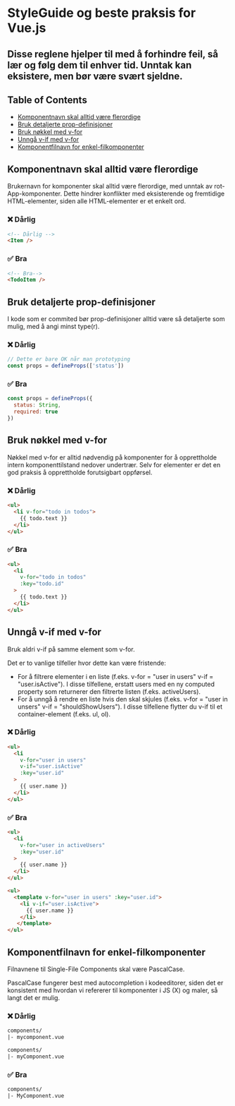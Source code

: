 # StyleGuide og beste praksis for Vue.js

## Disse reglene hjelper til med å forhindre feil, så lær og følg dem til enhver tid. Unntak kan eksistere, men bør være svært sjeldne.

## Table of Contents

- [Komponentnavn skal alltid være flerordige](#Komponentnavn-skal-alltid-være-flerordige)
- [Bruk detaljerte prop-definisjoner](#Bruk-detaljerte-prop-definisjoner)
- [Bruk nøkkel med v-for](#Bruk-nøkkel-med-v-for)
- [Unngå v-if med v-for](#Unngå-v-if-med-v-for)
- [Komponentfilnavn for enkel-filkomponenter](#Komponentfilnavn-for-enkel-filkomponenter)

## Komponentnavn skal alltid være flerordige

Brukernavn for komponenter skal alltid være flerordige, med unntak av rot-App-komponenter. Dette hindrer konflikter med eksisterende og fremtidige HTML-elementer, siden alle HTML-elementer er et enkelt ord.

### ❌ Dårlig 

```html
<!-- Dårlig -->
<Item />
```

### ✅ Bra

```html
<!-- Bra-->
<TodoItem />
```

## Bruk detaljerte prop-definisjoner

I kode som er commited bør prop-definisjoner alltid være så detaljerte som mulig, med å angi minst type(r).

### ❌ Dårlig
```js
// Dette er bare OK når man prototyping
const props = defineProps(['status'])
```

### ✅ Bra
```js
const props = defineProps({
  status: String,
  required: true
})
```

## Bruk nøkkel med v-for

Nøkkel med v-for er alltid nødvendig på komponenter for å opprettholde intern komponenttilstand nedover undertrær. Selv for elementer er det en god praksis å opprettholde forutsigbart oppførsel.

### ❌ Dårlig
```html
<ul>
  <li v-for="todo in todos">
    {{ todo.text }}
  </li>
</ul>
```

### ✅ Bra
```html
<ul>
  <li
    v-for="todo in todos"
    :key="todo.id"
  >
    {{ todo.text }}
  </li>
</ul>
```

## Unngå v-if med v-for

Bruk aldri v-if på samme element som v-for.

Det er to vanlige tilfeller hvor dette kan være fristende:

- For å filtrere elementer i en liste (f.eks. v-for = "user in users" v-if = "user.isActive"). I disse tilfellene, erstatt users med en ny computed property som returnerer den filtrerte listen (f.eks. activeUsers).
- For å unngå å rendre en liste hvis den skal skjules (f.eks. v-for = "user in unsers" v-if = "shouldShowUsers"). I disse tilfellene flytter du v-if til et container-element (f.eks. ul, ol).

### ❌ Dårlig
```html
<ul>
  <li
    v-for="user in users"
    v-if="user.isActive"
    :key="user.id"
  >
    {{ user.name }}
  </li>
</ul>
```

### ✅ Bra
```html
<ul>
  <li
    v-for="user in activeUsers"
    :key="user.id"
  >
    {{ user.name }}
  </li>
</ul>

<ul>
  <template v-for="user in users" :key="user.id">
    <li v-if="user.isActive">
      {{ user.name }}
    </li>
   </template>
</ul>
```

## Komponentfilnavn for enkel-filkomponenter

Filnavnene til Single-File Components skal være PascalCase.

PascalCase fungerer best med autocompletion i kodeeditorer, siden det er konsistent med hvordan vi refererer til komponenter i JS (X) og maler, så langt det er mulig.

### ❌ Dårlig
```html
components/
|- mycomponent.vue

components/
|- myComponent.vue
```
### ✅ Bra
```html
components/
|- MyComponent.vue
```
